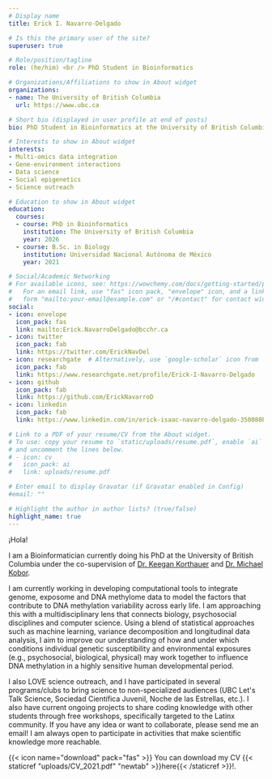 ```yaml
---
# Display name
title: Erick I. Navarro-Delgado

# Is this the primary user of the site?
superuser: true

# Role/position/tagline
role: (he/him) <br /> PhD Student in Bioinformatics 

# Organizations/Affiliations to show in About widget
organizations:
- name: The University of British Columbia
  url: https://www.ubc.ca

# Short bio (displayed in user profile at end of posts)
bio: PhD Student in Bioinformatics at the University of British Columbia

# Interests to show in About widget
interests:
- Multi-omics data integration
- Gene-environment interactions
- Data science
- Social epigenetics
- Science outreach

# Education to show in About widget
education:
  courses:
  - course: PhD in Bioinformatics
    institution: The University of British Columbia
    year: 2026
  - course: B.Sc. in Biology
    institution: Universidad Nacional Autónoma de México
    year: 2021

# Social/Academic Networking
# For available icons, see: https://wowchemy.com/docs/getting-started/page-builder/#icons
#   For an email link, use "fas" icon pack, "envelope" icon, and a link in the
#   form "mailto:your-email@example.com" or "/#contact" for contact widget.
social:
- icon: envelope
  icon_pack: fas
  link: mailto:Erick.NavarroDelgado@bcchr.ca
- icon: twitter
  icon_pack: fab
  link: https://twitter.com/ErickNavDel
- icon: researchgate  # Alternatively, use `google-scholar` icon from `ai` icon pack
  icon_pack: fab
  link: https://www.researchgate.net/profile/Erick-I-Navarro-Delgado
- icon: github
  icon_pack: fab
  link: https://github.com/ErickNavarroD
- icon: linkedin
  icon_pack: fab
  link: https://www.linkedin.com/in/erick-isaac-navarro-delgado-350080b4/

# Link to a PDF of your resume/CV from the About widget.
# To use: copy your resume to `static/uploads/resume.pdf`, enable `ai` icons in `params.toml`,
# and uncomment the lines below.
# - icon: cv
#   icon_pack: ai
#   link: uploads/resume.pdf

# Enter email to display Gravatar (if Gravatar enabled in Config)
#email: ""

# Highlight the author in author lists? (true/false)
highlight_name: true
---
```


¡Hola! 

I am a Bioinformatician currently doing his PhD at the University of British Columbia under the co-supervision of [Dr. Keegan Korthauer](https://kkorthauer.org) and [Dr. Michael Kobor](https://www.bcchr.ca/kobor-lab).

I am currently working in developing computational tools to integrate genome, exposome and DNA methylome data to model the factors that contribute to DNA methylation variability across early life. I am approaching this with a multidisciplinary lens that connects biology, psychosocial disciplines and computer science. Using a blend of statistical approaches such as machine learning, variance decomposition and longitudinal data analysis, I aim to improve our understanding of how and under which conditions individual genetic susceptibility and environmental exposures (e.g., psychosocial, biological, physical) may work together to influence DNA methylation in a highly sensitive human developmental period.

I also LOVE science outreach, and I have participated in several programs/clubs to bring science to non-specialized audiences (UBC Let's Talk Science, Sociedad Científica Juvenil, Noche de las Estrellas, etc.). I also have current ongoing projects to share coding knowledge with other students through free workshops, specifically targeted to the Latinx community. If you have any idea or want to collaborate, please send me an email! I am always open to participate in activities that make scientific knowledge more reachable. 

{{< icon name="download" pack="fas" >}} You can download my CV {{< staticref "uploads/CV_2021.pdf" "newtab" >}}here{{< /staticref >}}!.
